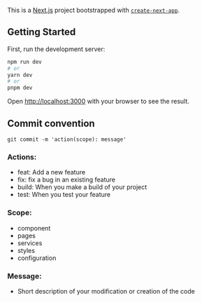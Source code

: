 This is a [Next.js](https://nextjs.org/) project bootstrapped with [`create-next-app`](https://github.com/vercel/next.js/tree/canary/packages/create-next-app).

## Getting Started

First, run the development server:

```bash
npm run dev
# or
yarn dev
# or
pnpm dev
```

Open [http://localhost:3000](http://localhost:3000) with your browser to see the result.

## Commit convention

```
git commit -m 'action(scope): message'
```

### Actions:

- feat: Add a new feature
- fix: fix a bug in an existing feature
- build: When you make a build of your project
- test: When you test your feature

### Scope:

- component
- pages
- services
- styles
- configuration

### Message:

- Short description of your modification or creation of the code
